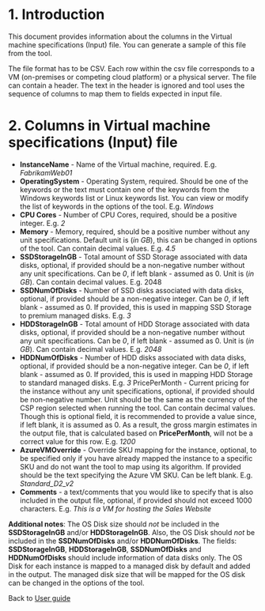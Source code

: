 #  1. Introduction
This document provides information about the columns in the Virtual machine specifications (Input) file. You can generate a sample of this file from the tool. 

The file format has to be CSV. 
Each row within the csv file corresponds to a VM (on-premises or competing cloud platform) or a physical server.
The file can contain a header. The text in the header is ignored and tool uses the sequence of columns to map them to fields expected in input file.

#  2. Columns in Virtual machine specifications (Input) file

* **InstanceName** - Name of the Virtual machine, required. E.g. *FabrikamWeb01*
* **OperatingSystem** - Operating System, required. Should be one of the keywords or the text must contain one of the keywords from the Windows keywords list or Linux keywords list. You can view or modify the list of keywords in the options of the tool. E.g. *Windows*
* **CPU Cores** - Number of CPU Cores, required, should be a positive integer. E.g. *2*
* **Memory** - Memory, required, should be a positive number without any unit specifications. Default unit is (*in GB*), this can be changed in options of the tool. Can contain decimal values. E.g. *4.5*
* **SSDStorageInGB** - Total amount of SSD Storage associated with data disks, optional, if provided should be a non-negative number without any unit specifications. Can be *0*, if left blank - assumed as 0. Unit is (*in GB*). Can contain decimal values. E.g. 2048
* **SSDNumOfDisks** - Number of SSD disks associated with data disks, optional, if provided should be a non-negative integer. Can be *0*, if left blank - assumed as 0. If provided, this is used in mapping SSD Storage to premium managed disks. E.g. *3*
* **HDDStorageInGB** - Total amount of HDD Storage associated with data disks, optional, if provided should be a non-negative number without any unit specifications. Can be *0*, if left blank - assumed as 0. Unit is (*in GB*). Can contain decimal values. E.g. *2048*
* **HDDNumOfDisks** - Number of HDD disks associated with data disks, optional, if provided should be a non-negative integer. Can be *0*, if left blank - assumed as 0. If provided, this is used in mapping HDD Storage to standard managed disks. E.g. *3*
PricePerMonth - Current pricing for the instance without any unit specifications, optional, if provided should be non-negative number. Unit should be the same as the currency of the CSP region selected when running the tool.  Can contain decimal values. Though this is optional field, it is recommended to provide a value since, if left blank, it is assumed as 0. As a result, the gross margin estimates in the output file, that is calculated based on **PricePerMonth**, will not be a correct value for this row. E.g. *1200*
* **AzureVMOverride** - Override SKU mapping for the instance, optional, to be specified only if you have already mapped the instance to a specific SKU and do not want the tool to map using its algorithm. If provided should be the text specifying the Azure VM SKU. Can be left blank. E.g. *Standard\_D2\_v2*
* **Comments** - a text/comments that you would like to specify that is also included in the output file, optional, if provided should not exceed 1000 characters. E.g. *This is a VM for hosting the Sales Website*

**Additional notes**: The OS Disk size should *not* be included in the **SSDStorageInGB** and/or **HDDStorageInGB**. Also, the OS Disk should *not* be included in the **SSDNumOfDisks** and/or **HDDNumOfDisks**. The fields: **SSDStorageInGB**, **HDDStorageInGB**, **SSDNumOfDisks** and **HDDNumOfDisks** should include information of data disks only. The OS Disk for each instance is mapped to a managed disk by default and added in the output. The managed disk size that will be mapped for the OS disk can be changed in the options of the tool.

Back to [User guide][1]

[1]: UserGuide.md




